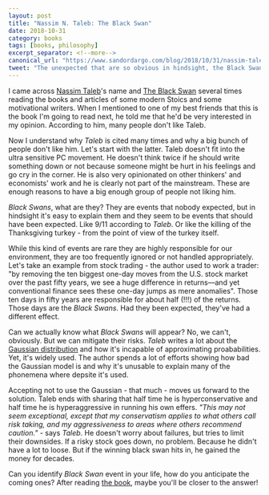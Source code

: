 ```yaml
---
layout: post
title: "Nassim N. Taleb: The Black Swan"
date: 2018-10-31
category: books
tags: [books, philosophy]
excerpt_separator: <!--more-->
canonical_url: "https://www.sandordargo.com/blog/2018/10/31/nassim-taleb-the-black-swan"
tweet: "The unexpected that are so obvious in hindsight, the Black Swans. "
---
```

I came across [Nassim Taleb](https://twitter.com/nntaleb)'s name and [The Black Swan](https://www.amazon.com/gp/product/081297381X/ref=as_li_qf_asin_il_tl?ie=UTF8&tag=sandordargo-20&creative=9325&linkCode=as2&creativeASIN=081297381X&linkId=865c0480ef600706741c5870285b1604) several times reading the books and articles of some modern Stoics and some motivational writers. When I mentioned to one of my best friends that this is the book I'm going to read next, he told me that he'd be very interested in my opinion. According to him, many people don't like Taleb.
<!--more-->

Now I understand why _Taleb_ is cited many times and why a big bunch of people don't like him. Let's start with the latter. Taleb doesn't fit into the ultra sensitive PC movement. He doesn't think twice if he should write something down or not because someone might be hurt in his feelings and go cry in the corner. He is also very opinionated on other thinkers' and economists' work and he is clearly not part of the mainstream. These are enough reasons to have a big enough group of people not liking him.

_Black Swans_, what are they? They are events that nobody expected, but in hindsight it's easy to explain them and they seem to be events that should have been expected. Like 9/11 according to _Taleb_. Or like the killing of the Thanksgiving turkey - from the point of view of the turkey itself.

While this kind of events are rare they are highly responsible for our environment, they are too frequently ignored or not handled appropriately. Let's take an example from stock trading - the author used to work a trader: "by removing the ten biggest one-day moves from the U.S. stock market over the past fifty years, we see a huge difference in returns—and yet conventional finance sees these one-day jumps as mere anomalies". Those ten days in fifty years are responsible for about half (!!!) of the returns. Those days are the _Black Swans_. Had they been expected, they've had a different effect.

Can we actually know what _Black Swans_ will appear? No, we can't, obviously. But we can mitigate their risks. _Taleb_ writes a lot about the [Gaussian distribution](https://en.wikipedia.org/wiki/Normal_distribution) and how it's incapable of approximating proababilities. Yet, it's widely used. The author spends a lot of efforts showing how bad the Gaussian model is and why it's unusable to explain many of the phonemena where depsite it's used.

Accepting not to use the Gaussian - that much - moves us forward to the solution. Taleb ends with sharing that half time he is hyperconservative and half time he is hyperaggressive in running his own effers. _"This may not seem exceptional, except that my conservatism applies to what others call risk taking, and my aggressiveness to areas where others recommend caution."_ - says _Taleb_. He doesn't worry about failures, but tries to limit their downsides. If a risky stock goes down, no problem. Because he didn't have a lot to loose. But if the winning black swan hits in, he gained the money for decades.

Can you identify _Black Swan_ event in your life, how do you anticipate the coming ones? After reading [the book](https://www.amazon.com/gp/product/081297381X/ref=as_li_qf_asin_il_tl?ie=UTF8&tag=sandordargo-20&creative=9325&linkCode=as2&creativeASIN=081297381X&linkId=865c0480ef600706741c5870285b1604), maybe you'll be closer to the answer!